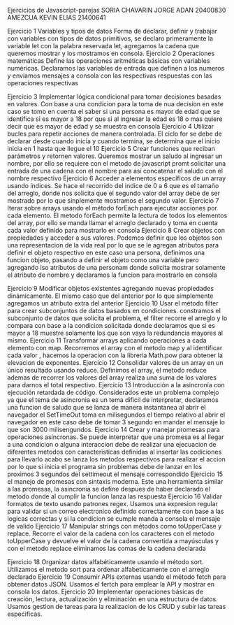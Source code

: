 Ejercicios de Javascript-parejas
SORIA CHAVARIN JORGE ADAN 20400830
AMEZCUA KEVIN ELIAS  21400641


Ejercicio 1 
Variables y tipos de datos
Forma de declarar, definir y trabajar con variables con tipos de datos primitivos,
se declaro primeramente la variable let con la palabra reservada let, agregamos la cadena
que queremos mostrar y los mostramos en consola.
Ejercicio 2 
Operaciones matemáticas
Define las operaciones aritméticas básicas con variables numéricas.
Declaramos las variables de entrada que definen a los numeros y enviamos mensajes a
consola con las respectivas respuestas con las operaciones respectivas

Ejercicio 3 
 Implementar lógica condicional para tomar decisiones basadas en valores.
Con base a una condicion para la toma de nua decision en este caso se tomo en cuenta
el saber si una persona es mayor de edad que se identifica si es mayor a 18 por que 
si al ingresar la edad es 18 o mas quiere decir que es mayor de edad y se muestra en consola
Ejercicio 4 
Utilizar bucles para repetir acciones de manera controlada.
El ciclo for se debe de declarar desde cuando inicia y cuando termina,
se determina que el inicio inicia en 1 hasta que llegue el 10
Ejercicio 5 
Crear funciones que reciban parámetros y retornen valores.
Queremos mostrar un saludo al ingresar un nombre, por ello se requiere con el 
metodo de javascript promt solicitar una entrada de una cadena con el nombre
para asi concatenar el saludo con el nombre respectivo
Ejercicio 6 
Acceder a elementos específicos de un array usando índices.
Se hace el recorrido del indice de 0 a 6 que es el tamaño del arreglo, donde
nos solicita que el segundo valor del array debe de ser mostrado por lo que 
sinplemente mostramos el segundo valor.
Ejercicio 7 
Iterar sobre arrays usando el método forEach para ejecutar acciones por cada elemento.
El metodo forEach permite la lectura de todos los elementos del array, por ello
se manda llamar el arreglo declarado y toma en cuenta cada valor definido para mostrarlo
en consola
Ejercicio 8 
Crear objetos con propiedades y acceder a sus valores.
Podemos definir que los objetos son una representacion de la vida real por lo que
se le agregan atributos para definir el objeto respectivo en este caso una persona,
definimos una funcion objeto, pasando a definir el objeto como una variable pero 
agregando lso atributos de una personam donde solicita mostrar solamente el atributo
de nombre y declaramos la funcion para mostrarlo en consola

Ejercicio 9 
Modificar objetos existentes agregando nuevas propiedades dinámicamente.
El mismo caso que del anterior por lo que simplemente agregamos un atributo extra del 
anterior
Ejercicio 10 
Usar el método filter para crear subconjuntos de datos basados en condiciones.
constramos el subconjunto de datos que solicita el problema, el filter recorre el arreglo
y lo compara con base a la condicion solicitada donde declaramos que si es mayor a 18 
muestre solamente los que son vaya la redundancia mayores al mismo.
Ejercicio 11 
Transformar arrays aplicando operaciones a cada elemento con map.
Recorremos el array con el metodo map y al identificar cada valor , hacemos 
la operacion con la libreria Math.pow para obtener la elevacion de exponentes.
Ejercicio 12 
Consolidar valores de un array en un único resultado usando reduce.
Definimos el array, el metodo reduce ademas de recorrer los valores del array
realiza una suma de los valores para darnos el total respectivo.
Ejercicio 13 
 Introducción a la asincronía con ejecución retardada de código.
 Considerados este un problema complejo ya que el tema de asincronia es un tema 
 dificil de interpretar, declaramos una funcion de saludo que se lanza de manera
 instantanea al abrir el navegador el SetTimeOut toma en milisegundos el tiempo relativo
 al abrir el navegador en este caso debe de tomar 3 segundo en mandar el mensaje lo que son
 3000 milisengundos.
 Ejercicio 14 
Crear y manejar promesas para operaciones asíncronas.
Se puede interpretar que una promesa es al llegar a una condicion o alguna interaccion
debe de realizar una ejecuacion de diferentes metodos con caracteristicas definidas
al insertar las codiciones para llevarlo acabo se lanza los metodos respectivos para
realizar el accion por lo que si inicia el programa sin problemas debe de lanzar en los
proximos 3 segundos del settimeout el mensaje correspondido
Ejercicio 15 
el manejo de promesas con sintaxis moderna.
Este una herramienta similar a las promesas, la asincronia se define despues de
haber declarado el metodo donde al cumplir la funcion lanza las respuesta
Ejercicio 16 
Validar formatos de texto usando patrones regex.
Usamos una expresion regular para validar si un correo electronico definido correctamente
con base a las logicas correctas y si la condicion se cumple manda a consola el mensaje
de valido
Ejercicio 17 
 Manipular strings con métodos como toUpperCase y replace.
 Recorre el valor de la cadena con los caracteres con el metodo toUpperCase y devuelve 
 el valor de la cadena convertida a mayúsculas y con el metodo replace eliminamos las
 comas de la cadena declarada

 Ejercicio 18 
Organizar datos alfabéticamente usando el método sort.
Utilizamos el metodo sort para ordenar alfabeticamente con el arreglo declarado
Ejercicio 19 
Consumir APIs externas usando el método fetch para obtener datos JSON.
Usamos el fertch para emplear la API y mostrar en consola los datos.
Ejercicio 20 
Implementar operaciones básicas de creación, lectura, actualización y eliminación en una estructura de datos.
Usamos gestion de tareas para la realizacion de los CRUD y subir las tareas especificas.